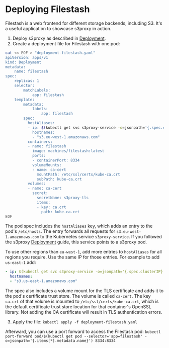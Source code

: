
# Deploying Filestash

Filestash is a web frontend for different storage backends, including S3.
It's a useful application to showcase s3proxy in action.

1. Deploy s3proxy as described in [Deployment](../../workflows/s3proxy.md#deployment).
2. Create a deployment file for Filestash with one pod:

```sh
cat << EOF > "deployment-filestash.yaml"
apiVersion: apps/v1
kind: Deployment
metadata:
    name: filestash
spec:
    replicas: 1
    selector:
        matchLabels:
            app: filestash
    template:
        metadata:
            labels:
                app: filestash
        spec:
          hostAliases:
          - ip: $(kubectl get svc s3proxy-service -o=jsonpath='{.spec.clusterIP}')
            hostnames:
            - "s3.eu-west-1.amazonaws.com"
          containers:
          - name: filestash
            image: machines/filestash:latest
            ports:
            - containerPort: 8334
            volumeMounts:
            - name: ca-cert
              mountPath: /etc/ssl/certs/kube-ca.crt
              subPath: kube-ca.crt
          volumes:
          - name: ca-cert
            secret:
              secretName: s3proxy-tls
              items:
              - key: ca.crt
                path: kube-ca.crt
EOF
```

The pod spec includes the `hostAliases` key, which adds an entry to the pod's `/etc/hosts`.
The entry forwards all requests for `s3.eu-west-1.amazonaws.com` to the Kubernetes service `s3proxy-service`.
If you followed the s3proxy [Deployment](../../workflows/s3proxy.md#deployment) guide, this service points to a s3proxy pod.

To use other regions than `eu-west-1`, add more entries to `hostAliases` for all regions you require.
Use the same IP for those entries. For example to add `us-east-1` add:

```yaml
- ip: $(kubectl get svc s3proxy-service -o=jsonpath='{.spec.clusterIP}')
  hostnames:
  - "s3.us-east-1.amazonaws.com"
```

The spec also includes a volume mount for the TLS certificate and adds it to the pod's certificate trust store.
The volume is called `ca-cert`.
The key `ca.crt` of that volume is mounted to `/etc/ssl/certs/kube-ca.crt`, which is the default certificate trust store location for that container's OpenSSL library.
Not adding the CA certificate will result in TLS authentication errors.

3. Apply the file: `kubectl apply -f deployment-filestash.yaml`

Afterward, you can use a port forward to access the Filestash pod:
`kubectl port-forward pod/$(kubectl get pod --selector='app=filestash' -o=jsonpath='{.items[*].metadata.name}') 8334:8334`
